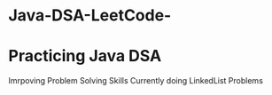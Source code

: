 # Java-DSA-LeetCode-
# Practicing Java DSA 
Imrpoving Problem Solving Skills
Currently doing LinkedList Problems
